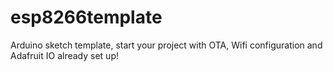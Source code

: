 # esp8266template
Arduino sketch template, start your project with OTA, Wifi configuration and Adafruit IO already set up!
